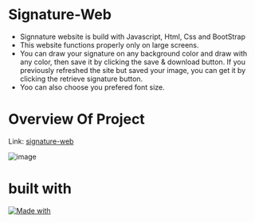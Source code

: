 # Signature-Web
* Signnature website is build with Javascript, Html, Css and BootStrap
* This website functions properly only on large screens.
* You can draw your signature on any background color and draw with any color, then save it by clicking the save & download button. If you previously refreshed the site but saved your image, you can get it by clicking the retrieve signature button.
* Yoo can also choose you prefered font size.

# Overview Of Project
Link: [signature-web](https://signature-web.netlify.app/)

![image](https://github.com/vish2285/Signature-Web/assets/155484823/a1ee0608-9aca-43ef-9541-185c47fe1882)

# built with
[![Made with](https://skillicons.dev/icons?i=js,html,css,bootstrap)](https://skillicons.dev)
